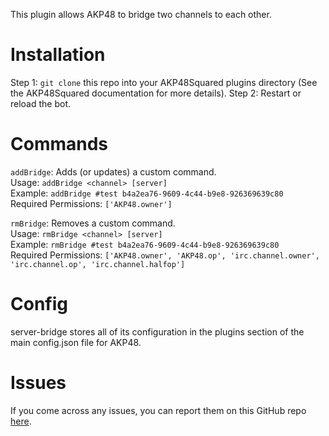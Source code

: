 This plugin allows AKP48 to bridge two channels to each other.

# Installation

Step 1: `git clone` this repo into your AKP48Squared plugins directory (See the AKP48Squared documentation for more details).
Step 2: Restart or reload the bot.

# Commands

`addBridge`: Adds (or updates) a custom command.  
Usage: `addBridge <channel> [server]`  
Example: `addBridge #test b4a2ea76-9609-4c44-b9e8-926369639c80`  
Required Permissions: `['AKP48.owner']`

`rmBridge`: Removes a custom command.  
Usage: `rmBridge <channel> [server]`  
Example: `rmBridge #test b4a2ea76-9609-4c44-b9e8-926369639c80`  
Required Permissions: `['AKP48.owner', 'AKP48.op', 'irc.channel.owner', 'irc.channel.op', 'irc.channel.halfop']`

# Config

server-bridge stores all of its configuration in the plugins section of the main config.json file for AKP48.

# Issues

If you come across any issues, you can report them on this GitHub repo [here](https://github.com/AKP48Squared/akp48-plugin-server-bridge/issues).
